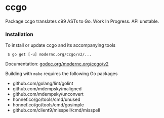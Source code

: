# ccgo

Package ccgo translates c99 ASTs to Go. Work In Progress. API unstable.

### Installation


To install or update ccgo and its accompanying tools

     $ go get [-u] modernc.org/ccgo/v2/...

Documentation: [godoc.org/modernc.org/ccgo/v2](http://godoc.org/modernc.org/ccgo/v2)

Building with `make` requires the following Go packages

* github.com/golang/lint/golint
* github.com/mdempsky/maligned
* github.com/mdempsky/unconvert
* honnef.co/go/tools/cmd/unused
* honnef.co/go/tools/cmd/gosimple
* github.com/client9/misspell/cmd/misspell
